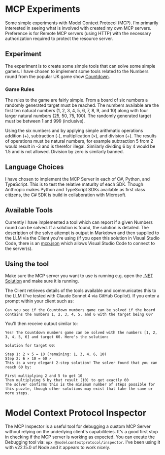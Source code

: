 # MCP Experiments

Some simple experiments with Model Context Protocol (MCP). I'm primarily interested in seeing what is involved with created my own MCP servers. Preference is for Remote MCP servers (using HTTP) with the necessary authorization required to protect the resource server.

## Experiment

The experiment is to create some simple tools that can solve some simple games. I have chosen to implement some tools related to the Numbers round from the popular UK game show [Countdown](https://en.wikipedia.org/wiki/Countdown_(game_show)).

### Game Rules

The rules to the game are fairly simple. From a board of six numbers a randomly generated target must be reached. The numbers available are the first ten natural numbers (1, 2, 3, 4, 5, 6, 7, 8, 9, and 10) along with four larger natural numbers (25, 50, 75, 100). The randomly generated target must be between 1 and 999 (inclusive).

Using the six numbers and by applying simple arithmatic operations addition (+), subtraction (-), multiplication (×), and division (÷). The results of operations must be natural numbers, for example subtraction 5 from 2 would result in -3 and is therefor illegal. Similarly dividing 6 by 4 would be 1.5 and is not allowed. Division by zero is similarly banned.

## Language Choices

I have chosen to implement the MCP Server in each of C#, Python, and TypeScript. This is to test the relative maturity of each SDK. Though Anthropic makes Python and TypeScript SDKs available as first class citizens, the C# SDK is build in collaboration with Microsoft.

## Available Tools

Currently I have implemented a tool which can report if a given Numbers round can be solved. If a solution is found, the solution is detailed. The description of the solve attempt is output in Markdown and then supplied to the LLM via the Client you're using (if you open this solution in Visual Studio Code, there is an [mcp.json](./.vscode/mcp.json) which allows Visual Studio Code to connect to the server(s).

## Using the tool

Make sure the MCP server you want to use is running e.g. open the [.NET Solution](./dotnet/PuzzleSolver.sln) and make sure it is running.

The Client retrieves details of the tools available and communicates this to the LLM (I've tested with Claude Sonnet 4 via GitHub Copilot). If you enter a prompt within your client such as:

```
Can you see if the Countdown numbers game can be solved if the board contains the numbers 1, 2, 3, 4, 5, and 6 with the target being 60?
```

You'll then receive output similar to:

```
Yes! The Countdown numbers game can be solved with the numbers [1, 2, 3, 4, 5, 6] and target 60. Here's the solution:

Solution for target 60:

Step 1: 2 × 5 = 10 (remaining: 1, 3, 4, 6, 10)
Step 2: 6 × 10 = 60 ✓
This is a very elegant 2-step solution! The solver found that you can reach 60 by:

First multiplying 2 and 5 to get 10
Then multiplying 6 by that result (10) to get exactly 60
The solver confirms this is the minimum number of steps possible for this puzzle, though other solutions may exist that take the same or more steps.
```

# Model Context Protocol Inspector

The MCP Inspector is a useful tool for debugging a custom MCP Server without relying on the underlying client's capabiliteies. It's a good first stop in checking if the MCP server is working as expected. You can exeute the Debugging tool via: `npx @modelcontextprotocol/inspector`. I've been using it with v22.15.0 of Node and it appears to work nicely.
